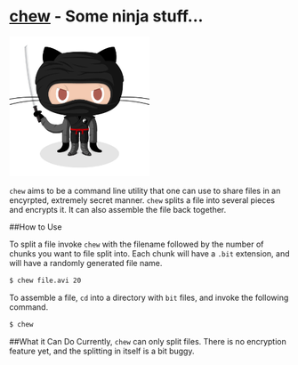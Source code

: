 [chew]() - Some ninja stuff...
====
<img src="ninja.jpg" width="50%">

```chew``` aims to be a command line utility that one can use to share files in an encyrpted, extremely secret manner. ```chew``` splits a file into several pieces and encrypts it. It can also assemble the file back together.

##How to Use

To split a file invoke ```chew``` with the filename followed by the number of chunks you want to file split into. Each chunk will have a ```.bit``` extension, and will have a randomly generated file name.
```bash
$ chew file.avi 20
```

To assemble a file, ```cd``` into a directory with ```bit``` files, and invoke the following command.
```bash
$ chew
```

##What it Can Do
Currently, ```chew``` can only split files. There is no encryption feature yet, and the splitting in itself is a bit buggy.
